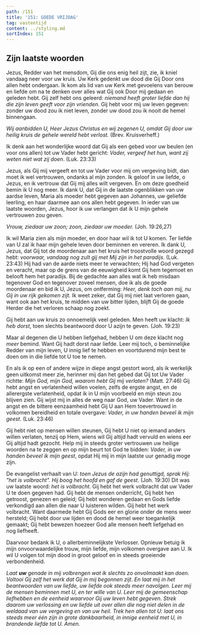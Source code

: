 ```yaml
---
path: /151
title: '151: GOEDE VRIJDAG'
tag: vastentijd
content: ../styling.md
sortIndex: 151
---
```


## Zijn laatste woorden

Jezus, Redder van het mensdom, Gij die ons enig heil zijt, zie, ik kniel vandaag neer voor uw kruis. Uw Kerk gedenkt uw dood die Gij Door ons allen hebt ondergaan. Ik kom als lid van uw Kerk met gevoelens van berouw en liefde om na te denken over alles wat Gij ook Door mij gedaan en geleden hebt. Gij zelf hebt ons geleerd: _niemand heeft groter liefde dan hij die zijn leven geeft voor zijn vrienden_. Gij hebt voor mij uw leven gegeven: zonder uw dood zou ik niet leven, zonder uw dood zou ik nooit de hemel binnengaan.

_Wij aanbidden U, Heer Jezus Christus en wij zegenen U, omdat Gij door uw heilig kruis de gehele wereld hebt verlost._ (Brev. Kruisverheff.)

Ik denk aan het wonderlijke woord dat Gij als een gebed voor uw beulen (en voor ons allen) tot uw Vader hebt gericht: _Vader, vergeef het hun, want zij weten niet wat zij doen_. (Luk. 23:33)

Jezus, als Gij mij vergeeft en tot uw Vader voor mij om vergeving bidt, dan moet ik wel vertrouwen, ondanks al mijn zonden. Ik geloof in uw liefde, o Jezus, en ik vertrouw dat Gij mij alles wilt vergeven. En om deze goedheid bemin ik U nog meer. Ik dank U, dat Gij in de laatste ogenblikken van uw aardse leven, Maria als moeder hebt gegeven aan Johannes, uw geliefde leerling, en haar daarmee aan ons allen hebt gegeven. In ieder van uw laatste woorden, Jezus, hoor ik uw verlangen dat ik U mijn gehele vertrouwen zou geven.

_Vrouw, ziedaar uw zoon; zoon, ziedaar uw moeder._ (Joh. 19:26,27)

Ik wil Maria zien als mijn moeder, en door haar wil ik tot U komen. Ter liefde van U zal ik haar mijn gehele leven door beminnen en vereren. Ik dank U, Jezus, dat Gij tot de moordenaar aan het kruis het troostvolle woord gezegd hebt: _voorwaar, vandaag nog zult gij met Mij zijn in het paradijs_. (Luk. 23:43) Hij had van de aarde niets meer te verwachten; Hij had God vergeten en veracht, maar op de grens van de eeuwigheid komt Gij hem tegemoet en belooft hem het paradijs. Bij de gedachte aan alles wat ik heb misdaan tegenover God en tegenover zoveel mensen, doe ik als de goede moordenaar en bid ik U, Jezus, om ontferming: _Heer, denk toch aan mij, nu Gij in uw rijk gekomen zijt._ Ik weet zeker, dat Gij mij niet laat verloren gaan, want ook aan het kruis, te midden van uw bitter lijden, blijft Gij de goede Herder die het verloren schaap nog zoekt.

Gij hebt aan uw kruis zo onnoemelijk veel geleden. Men heeft uw klacht: _Ik heb dorst_, toen slechts beantwoord door U azijn te geven. (Joh. 19:23)

Maar al degenen die U hebben liefgehad, hebben U om deze klacht nog _meer_ bemind. Want Gij hadt dorst naar liefde. Leer mij toch, o beminnelijke Redder van mijn leven, U innig lief te hebben en voortdurend mijn best te doen om in die liefde tot U toe te nemen.

En als ik op een of andere wijze in diepe angst gestort word, als ik werkelijk geen uitkomst meer zie, herinner mij dan het gebed dat Gij tot Uw Vader richtte: _Mijn God, mijn God, waarom hebt Gij mij verlaten?_ (Matt. 27:46) Gij hebt angst en verlatenheid willen voelen, zelfs de ergste angst, en de allerergste verlatenheid, opdat ik in U mijn voorbeeld en mijn steun zou blijven zien. Gij wijst mij in alles de weg naar God, uw Vader. Want in de angst en de bittere eenzaamheid hebt Gij U aan Hem toevertrouwd in volkomen bereidheid en totale overgave: _Vader, in uw handen beveel ik mijn geest_. (Luk. 23:46)

Gij hebt niet op mensen willen steunen, Gij hebt U niet op iemand anders willen verlaten, tenzij op Hem, wiens wil Gij altijd hadt vervuld en wiens eer Gij altijd hadt gezocht. Help mij in steeds groter vertrouwen uw heilige woorden na te zeggen en op mijn beurt tot God te bidden: _Vader, in uw handen beveel ik mijn geest_, opdat Hij mij in mijn laatste uur genadig moge zijn.

De evangelist verhaalt van U: _toen Jezus de azijn had genuttigd, sprak Hij: "het is volbracht". Hij boog het hoofd en gaf de geest_. (Joh. 19:30) Dit was uw laatste woord: _het is volbracht_. Gij hebt het werk volbracht dat uw Vader U te doen gegeven had. Gij hebt de mensen onderricht, Gij hebt hen getroost, genezen en geleid; Gij hebt wonderen gedaan en Gods liefde verkondigd aan allen die naar U luisteren wilden. Gij hebt het werk volbracht. Want daarmede hebt Gij Gods eer en glorie onder de mens weer hersteld; Gij hebt door uw lijden en dood de hemel weer toegankelijk gemaakt; Gij hebt bewezen hoezeer God alle mensen heeft liefgehad en nog liefheeft.

Daarvoor bedank ik U, o allerbeminnelijkste Verlosser. Opnieuw betuig ik mijn onvoorwaardelijke trouw, mijn liefde, mijn volkomen overgave aan U. Ik wil U volgen tot mijn dood in groot geloof en in steeds groeiende verbondenheid.

_Laat __uw__ genade in mij volbrengen wat ik slechts zo onvolmaakt kan doen. Voltooi Gij zelf het werk dat Gij in mij begonnen zijt. En laat mij in het beantwoorden van uw liefde, uw liefde ook steeds meer navolgen. Leer mij de mensen beminnen met U, en ter wille van U. Leer mij de gemeenschap liefhebben en de eenheid waarvoor Gij uw leven hebt gegeven. Strek daarom uw verlossing en uw liefde uit over allen die nog niet delen in de weldaad van uw vergeving en van uw heil. Trek hen allen tot U: laat ons steeds meer één zijn in grote dankbaarheid, in innige eenheid met U, in brandende liefde tot U. Amen._
